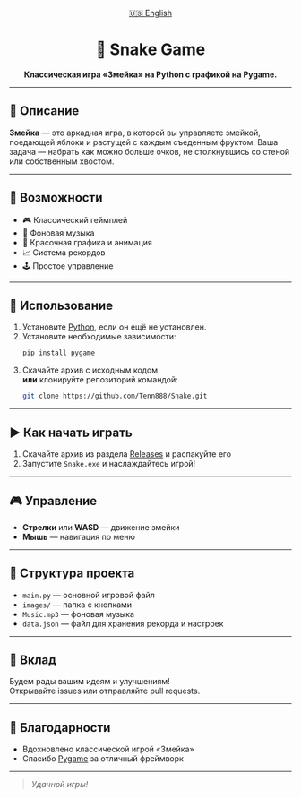 <p align="center">
    <a href="README.en.md">🇺🇸 English</a>
</p>

<h1 align="center">🐍 Snake Game</h1>

<p align="center">
  <b>Классическая игра «Змейка» на Python с графикой на Pygame.</b>
</p>

---

## 📜 Описание

**Змейка** — это аркадная игра, в которой вы управляете змейкой, поедающей яблоки и растущей с каждым съеденным фруктом. Ваша задача — набрать как можно больше очков, не столкнувшись со стеной или собственным хвостом.

---

## 🚀 Возможности

- 🎮 Классический геймплей
- 🎵 Фоновая музыка
- 👀 Красочная графика и анимация
- 📈 Система рекордов
- 🕹️ Простое управление

---

## 💾 Использование

1. Установите [Python](https://www.python.org/downloads/), если он ещё не установлен.
2. Установите необходимые зависимости:
    ```sh
    pip install pygame
    ```
3. Скачайте архив с исходным кодом  
    **или** клонируйте репозиторий командой:
    ```sh
    git clone https://github.com/Tenn888/Snake.git
    ```

---

## ▶️ Как начать играть

1. Скачайте архив из раздела [Releases](https://github.com/your-repo/Snake/releases) и распакуйте его
2. Запустите `Snake.exe` и наслаждайтесь игрой!


---

## 🎮 Управление

- **Стрелки** или **WASD** — движение змейки
- **Мышь** — навигация по меню

---

## 📁 Структура проекта

- `main.py` — основной игровой файл
- `images/` — папка с кнопками
- `Music.mp3` — фоновая музыка
- `data.json` — файл для хранения рекорда и настроек

---

## 🤝 Вклад

Будем рады вашим идеям и улучшениям!  
Открывайте issues или отправляйте pull requests.

---

## 🙏 Благодарности

- Вдохновлено классической игрой «Змейка»
- Спасибо [Pygame](https://www.pygame.org/) за отличный фреймворк

---

> _Удачной игры!_

